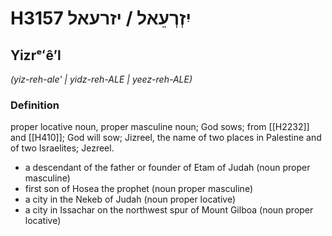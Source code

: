 # H3157 יִזְרְעֵאל / יזרעאל

## Yizrᵉʻêʼl

_(yiz-reh-ale' | yidz-reh-ALE | yeez-reh-ALE)_

### Definition

proper locative noun, proper masculine noun; God sows; from [[H2232]] and [[H410]]; God will sow; Jizreel, the name of two places in Palestine and of two Israelites; Jezreel.

- a descendant of the father or founder of Etam of Judah (noun proper masculine)
- first son of Hosea the prophet (noun proper masculine)
- a city in the Nekeb of Judah (noun proper locative)
- a city in Issachar on the northwest spur of Mount Gilboa (noun proper locative)
